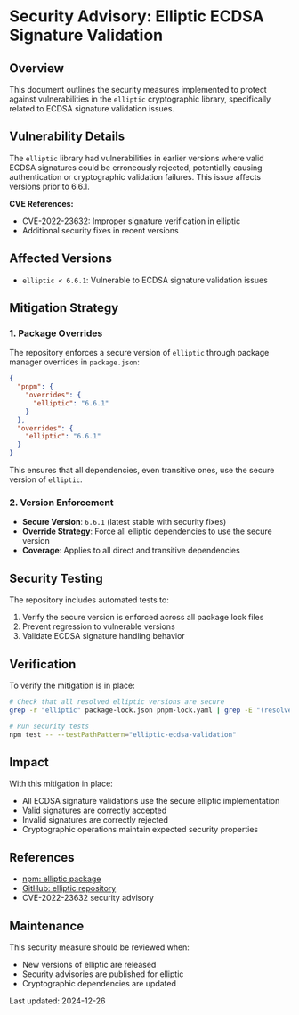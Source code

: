 # Security Advisory: Elliptic ECDSA Signature Validation

## Overview

This document outlines the security measures implemented to protect against vulnerabilities in the `elliptic` cryptographic library, specifically related to ECDSA signature validation issues.

## Vulnerability Details

The `elliptic` library had vulnerabilities in earlier versions where valid ECDSA signatures could be erroneously rejected, potentially causing authentication or cryptographic validation failures. This issue affects versions prior to 6.6.1.

**CVE References:**
- CVE-2022-23632: Improper signature verification in elliptic
- Additional security fixes in recent versions

## Affected Versions

- `elliptic < 6.6.1`: Vulnerable to ECDSA signature validation issues

## Mitigation Strategy

### 1. Package Overrides

The repository enforces a secure version of `elliptic` through package manager overrides in `package.json`:

```json
{
  "pnpm": {
    "overrides": {
      "elliptic": "6.6.1"
    }
  },
  "overrides": {
    "elliptic": "6.6.1"
  }
}
```

This ensures that all dependencies, even transitive ones, use the secure version of `elliptic`.

### 2. Version Enforcement

- **Secure Version**: `6.6.1` (latest stable with security fixes)
- **Override Strategy**: Force all elliptic dependencies to use the secure version
- **Coverage**: Applies to all direct and transitive dependencies

## Security Testing

The repository includes automated tests to:
1. Verify the secure version is enforced across all package lock files
2. Prevent regression to vulnerable versions
3. Validate ECDSA signature handling behavior

## Verification

To verify the mitigation is in place:

```bash
# Check that all resolved elliptic versions are secure
grep -r "elliptic" package-lock.json pnpm-lock.yaml | grep -E "(resolved|version)"

# Run security tests
npm test -- --testPathPattern="elliptic-ecdsa-validation"
```

## Impact

With this mitigation in place:
- All ECDSA signature validations use the secure elliptic implementation
- Valid signatures are correctly accepted
- Invalid signatures are correctly rejected
- Cryptographic operations maintain expected security properties

## References

- [npm: elliptic package](https://www.npmjs.com/package/elliptic)
- [GitHub: elliptic repository](https://github.com/indutny/elliptic)
- CVE-2022-23632 security advisory

## Maintenance

This security measure should be reviewed when:
- New versions of elliptic are released
- Security advisories are published for elliptic
- Cryptographic dependencies are updated

Last updated: 2024-12-26